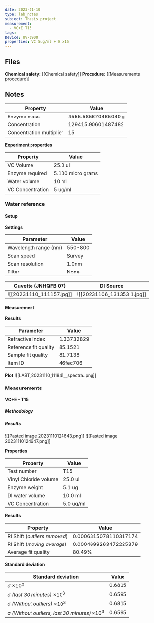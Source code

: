 ```yaml
---
date: 2023-11-10
type: lab_notes
subject: Thesis project
measurement:
  - VC+E T15
tags: 
Device: UV-1900
properties: VC 5ug/ml + E x15
---
```

## Files
**Chemical safety:** [[Chemical safety]]
**Procedure:** [[Measurements procedure]]

## Notes


| Property | Value |
| -------- | ----- |
|Enzyme mass|4555.585670465049 g|
|Concentration|129415.90601487482|
|Concentration multiplier|15|

**Experiment properties**

| Property | Value |
| -------- | ----- |
| VC Volume | 25.0 ul |
| Enzyme required | 5.100 micro grams |
|Water volume |10 ml |
| VC Concentration|5 ug/ml|



### Water reference

#### Setup
**Settings**

| Parameter             | Value   |
| --------------------- | ------- |
| Wavelength range (nm) | 550-800 |
| Scan speed            | Survey  |
| Scan resolution       | 1.0nm   |
| Filter                | None    |

| Cuvette (JNHQFB 07) | DI Source |
| ------- | --------- |
|  ![[20231110_111157.jpg]]  |    ![[20231106_131353 1.jpg]]      |


#### Measurement

**Results**

| Parameter             | Value      |
| --------------------- | ---------- |
| Refractive Index      | 1.33732829 |
| Reference fit quality | 85.1521    |
| Sample fit quality    | 81.7138    |
| Item ID               | 46fec706           |


**Plot**
![[LABT_20231110_111841__spectra..png]]

### Measurements

#### VC+E - T15
##### Methodology


##### Results

![[Pasted image 20231110124643.png]]
![[Pasted image 20231110124647.png]]


**Properties**

| Property | Value |
| ---------- | ----- |
| Test number |T15 |
| Vinyl Chloride volume | 25.0 ul |
| Enzyme weight | 5.1 ug |
| DI water volume | 10.0 ml |
| VC Concentration | 5.0 ug/ml |

**Results**

| Property | Value |
| -------- | ----- |
| RI Shift (*outliers removed*)|0.0006315078110317174|
| RI Shift (*moving average*) |0.0004699263472225379|
| Average fit quality | 80.49% |

**Standard deviation**

| Standard deviation | Value |
| ------------------ | ----- |
| $\sigma$ $\times 10^3$ | 0.6815 |
| $\sigma$ *(last 30 minutes)* $\times 10^3$ | 0.6595 |
| $\sigma$ *(Without outliers)* $\times 10^3$ | 0.6815 |
| $\sigma$ *(Without outliers, last 30 minutes)* $\times 10^3$ | 0.6595 |

